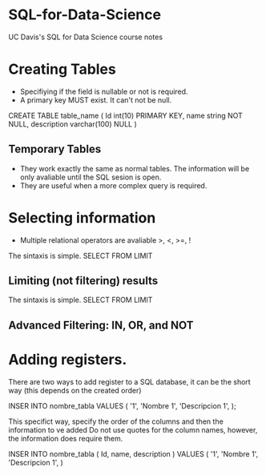 # SQL-for-Data-Science
UC Davis's SQL for Data Science course notes

# Creating Tables
- Specifiying if the field is nullable or not is required.
- A primary key MUST exist. It can't not be null.

CREATE TABLE table_name 
(
Id int(10) PRIMARY KEY,
name string NOT NULL,
description varchar(100) NULL
)
## Temporary Tables
- They work exactly the same as normal tables. The information will be only avaliable until the SQL sesion is open.
- They are useful when a more complex query is required. 

# Selecting information
- Multiple relational operators are avaliable  >, <, >=, !

The sintaxis is simple. 
SELECT <columnas>
FROM <tabla>
LIMIT <numero de resultados>
  
## Limiting (not filtering) results

The sintaxis is simple. 
SELECT <columnas>
FROM <tabla>
LIMIT <numero de resultados>

## Advanced Filtering: IN, OR, and NOT


# Adding registers.
There are two ways to add register to a SQL database, it can be the short way (this depends on the created order)

INSER INTO nombre_tabla 
VALUES
(
'1',
'Nombre 1',
'Descripcion 1',
);

This specifict way, specify the order of the columns and then the information to ve added
Do not use quotes for the column names, however, the information does require them.

INSER INTO nombre_tabla
(
Id,
name,
description
)
VALUES
(
'1',
'Nombre 1',
'Descripcion 1',
)

